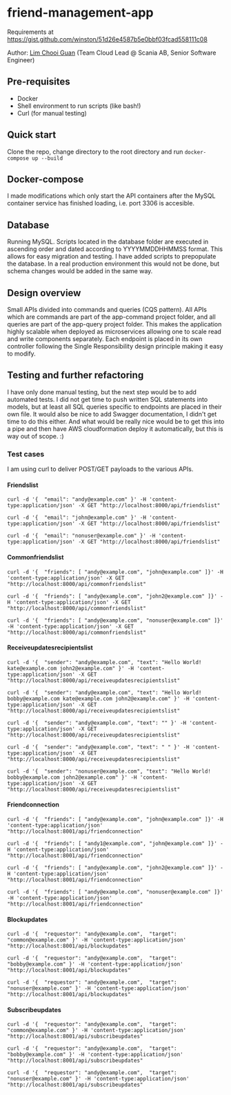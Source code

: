 # friend-management-app
Requirements at https://gist.github.com/winston/51d26e4587b5e0bbf03fcad558111c08

Author: [Lim Chooi Guan](https://www.linkedin.com/in/cgl88/) (Team Cloud Lead @ Scania AB, Senior Software Engineer)

## Pre-requisites
* Docker
* Shell environment to run scripts (like bash!)
* Curl (for manual testing)

## Quick start
Clone the repo, change directory to the root directory and run `docker-compose up --build`

## Docker-compose
I made modifications which only start the API containers after the MySQL container service has finished loading, i.e. port 3306 is accesible.

## Database
Running MySQL.  Scripts located in the database folder are executed in ascending order and dated according to YYYYMMDDHHMMSS format.  This allows for easy migration and testing.
I have added scripts to prepopulate the database.  In a real production environment this would not be done, but schema changes would be added in the same way.

## Design overview
Small APIs divided into commands and queries (CQS pattern).
All APIs which are commands are part of the app-command project folder, and all queries are part of the app-query project folder.
This makes the application highly scalable when deployed as microservices allowing one to scale read and write components separately.
Each endpoint is placed in its own controller following the Single Responsibility design principle making it easy to modify.

## Testing and further refactoring
I have only done manual testing, but the next step would be to add automated tests.
I did not get time to push written SQL statements into models, but at least all SQL queries specific to endpoints are placed in their own file.
It would also be nice to add Swagger documentation, I didn't get time to do this either.
And what would be really nice would be to get this into a pipe and then have AWS cloudformation deploy it automatically, but this is way out of scope. :)

### Test cases
I am using curl to deliver POST/GET payloads to the various APIs.

#### Friendslist
`curl -d '{  "email": "andy@example.com" }' -H 'content-type:application/json' -X GET "http://localhost:8000/api/friendslist"`

`curl -d '{  "email": "john@example.com" }' -H 'content-type:application/json' -X GET "http://localhost:8000/api/friendslist"`

`curl -d '{  "email": "nonuser@example.com" }' -H 'content-type:application/json' -X GET "http://localhost:8000/api/friendslist"`

#### Commonfriendslist
`curl -d '{  "friends": [ "andy@example.com", "john@example.com" ]}' -H 'content-type:application/json' -X GET "http://localhost:8000/api/commonfriendslist"`

`curl -d '{  "friends": [ "andy@example.com", "john2@example.com" ]}' -H 'content-type:application/json' -X GET "http://localhost:8000/api/commonfriendslist"`

`curl -d '{  "friends": [ "andy@example.com", "nonuser@example.com" ]}' -H 'content-type:application/json' -X GET "http://localhost:8000/api/commonfriendslist"`

#### Receiveupdatesrecipientslist
`curl -d '{  "sender": "andy@example.com", "text": "Hello World! kate@example.com john2@example.com" }' -H 'content-type:application/json' -X GET "http://localhost:8000/api/receiveupdatesrecipientslist"`

`curl -d '{  "sender": "andy@example.com", "text": "Hello World! bobby@example.com kate@example.com john2@example.com" }' -H 'content-type:application/json' -X GET "http://localhost:8000/api/receiveupdatesrecipientslist"`

`curl -d '{  "sender": "andy@example.com", "text": "" }' -H 'content-type:application/json' -X GET "http://localhost:8000/api/receiveupdatesrecipientslist"`

`curl -d '{  "sender": "andy@example.com", "text": " " }' -H 'content-type:application/json' -X GET "http://localhost:8000/api/receiveupdatesrecipientslist"`

`curl -d '{  "sender": "nonuser@example.com", "text": "Hello World! bobby@example.com john2@example.com" }' -H 'content-type:application/json' -X GET "http://localhost:8000/api/receiveupdatesrecipientslist"`

#### Friendconnection
`curl -d '{  "friends": [ "andy@example.com", "john@example.com" ]}' -H 'content-type:application/json' "http://localhost:8001/api/friendconnection"`

`curl -d '{  "friends": [ "andy1@example.com", "john@example.com" ]}' -H 'content-type:application/json' "http://localhost:8001/api/friendconnection"`

`curl -d '{  "friends": [ "andy@example.com", "john2@example.com" ]}' -H 'content-type:application/json' "http://localhost:8001/api/friendconnection"`

`curl -d '{  "friends": [ "andy@example.com", "nonuser@example.com" ]}' -H 'content-type:application/json' "http://localhost:8001/api/friendconnection"`

#### Blockupdates
`curl -d '{  "requestor": "andy@example.com",  "target": "common@example.com" }' -H 'content-type:application/json' "http://localhost:8001/api/blockupdates"`

`curl -d '{  "requestor": "andy@example.com",  "target": "bobby@example.com" }' -H 'content-type:application/json' "http://localhost:8001/api/blockupdates"`

`curl -d '{  "requestor": "andy@example.com",  "target": "nonuser@example.com" }' -H 'content-type:application/json' "http://localhost:8001/api/blockupdates"`

#### Subscribeupdates
`curl -d '{  "requestor": "andy@example.com",  "target": "common@example.com" }' -H 'content-type:application/json' "http://localhost:8001/api/subscribeupdates"`

`curl -d '{  "requestor": "andy@example.com",  "target": "bobby@example.com" }' -H 'content-type:application/json' "http://localhost:8001/api/subscribeupdates"`

`curl -d '{  "requestor": "andy@example.com",  "target": "nonuser@example.com" }' -H 'content-type:application/json' "http://localhost:8001/api/subscribeupdates"`
